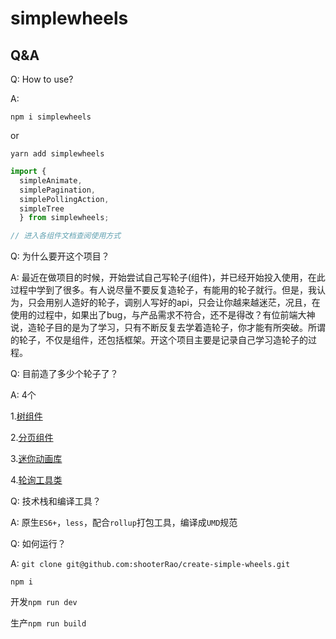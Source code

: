 # simplewheels

## Q&A

Q: How to use?

A:

```
npm i simplewheels
```

or

```
yarn add simplewheels
```

```js
import {
  simpleAnimate,
  simplePagination,
  simplePollingAction,
  simpleTree
  } from simplewheels;

// 进入各组件文档查阅使用方式
```

Q: 为什么要开这个项目？

A: 最近在做项目的时候，开始尝试自己写轮子(组件)，并已经开始投入使用，在此过程中学到了很多。有人说尽量不要反复造轮子，有能用的轮子就行。但是，我认为，只会用别人造好的轮子，调别人写好的api，只会让你越来越迷茫，况且，在使用的过程中，如果出了bug，与产品需求不符合，还不是得改？有位前端大神说，造轮子目的是为了学习，只有不断反复去学着造轮子，你才能有所突破。所谓的轮子，不仅是组件，还包括框架。开这个项目主要是记录自己学习造轮子的过程。

Q: 目前造了多少个轮子了？

A: 4个

1.[树组件](https://github.com/shooterRao/create-simple-wheels/tree/master/src/simpleTree)

2.[分页组件](https://github.com/shooterRao/create-simple-wheels/tree/master/src/simplePagination)

3.[迷你动画库](https://github.com/shooterRao/create-simple-wheels/tree/master/src/simpleAnimate)

4.[轮询工具类](https://github.com/shooterRao/create-simple-wheels/tree/master/src/simplePollingAction)

Q: 技术栈和编译工具？

A: 原生`ES6+`，`less`，配合`rollup`打包工具，编译成`UMD`规范

Q: 如何运行？

A: `git clone git@github.com:shooterRao/create-simple-wheels.git`

`npm i`

开发`npm run dev`

生产`npm run build`

